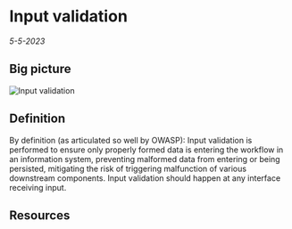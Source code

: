 # Input validation
*5-5-2023*

## Big picture

![Input validation](/assets/images/inputvalidationnormalization/inputvalidation.svg "Input validation and normalization")

## Definition

By definition (as articulated so well by OWASP):
Input validation is performed to ensure only properly formed data is entering the workflow in an information system, preventing malformed data from entering or being persisted, mitigating the risk of triggering malfunction of various downstream components. Input validation should happen at any interface receiving input.




## Resources


